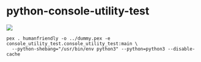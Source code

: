 # python-console-utility-test

![](https://img.shields.io/travis/com/cheretbe/python-console-utility-test.svg?style=flat-square)

```shell
pex . humanfriendly -o ../dummy.pex -e console_utility_test.console_utility_test:main \
  --python-shebang="/usr/bin/env python3" --python=python3 --disable-cache
```
